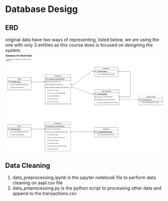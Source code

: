 # Database Desigg
## ERD
original data have two ways of representing, listed below, we are using the one with only 3 entities as this course does is focused on designing the system.
![ERD](./stock.drawio.png "database ERD")

## Data Cleaning
1. data_preprocessing.ipynb is the jupyter notebook file to perform data cleaning on aapl.csv file
2. data_preprocessing.py is the python script to processing other data and append to the transactions.csv
